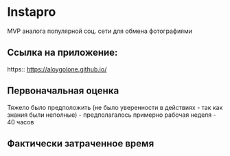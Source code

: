 # Instapro

MVP аналога популярной соц. сети для обмена фотографиями

## Ссылка на приложение:

https:: https://aloygolone.github.io/

## Первоначальная оценка

Тяжело было предположить (не было уверенности в действиях - так как знания были неполные) - предполагалось примерно рабочая неделя - 40 часов

## Фактически затраченное время

